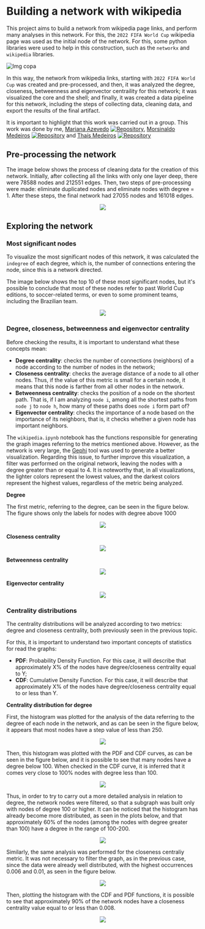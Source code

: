 # Building a network with wikipedia

This project aims to build a network from wikipedia page links, and perform many analyses in this network. For this, the `2022 FIFA World Cup` wikipedia page was used as the initial node of the network. For this, some python libraries were used to help in this construction, such as the `networkx` and `wikipedia` libraries.

![Img copa](https://mundoconectado.com.br/uploads/chamadas/copa-2022_2.jpg)

In this way, the network from wikipedia links, starting with `2022 FIFA World Cup` was created and pre-processed, and then, it was analyzed the degree, closeness, betweenness and eigenvector centraility for this network; it was visualized the core and the shell; and finally, it was created a data pipeline for this network, including the steps of collecting data, cleaning data, and export the results of the final artifact.

It is important to highlight that this work was carried out in a group. This work was done by me, [Mariana Azevedo](https://github.com/marianabritoazevedo) [![Repository](https://img.shields.io/badge/-Repo-191A1B?style=flat-square&logo=github)](https://github.com/marianabritoazevedo/embedded-ai/tree/main/LeNet-IvaNet),  [Morsinaldo Medeiros](https://github.com/Morsinaldo) [![Repository](https://img.shields.io/badge/-Repo-191A1B?style=flat-square&logo=github)](https://github.com/Morsinaldo/embedded_artificial_intelligence/tree/main/projects/lenet5) and [Thaís Medeiros](https://github.com/thaisaraujo2000?tab=repositories) [![Repository](https://img.shields.io/badge/-Repo-191A1B?style=flat-square&logo=github)](https://github.com/thaisaraujo2000/embedded_artificial_intelligence/tree/main/projects/project_2)

## Pre-processing the network

The image below shows the process of cleaning data for the creation of this network. Initially, after collecting all the links with only one layer deep, there were 78588 nodes and 212551 edges. Then, two steps of pre-processing were made: eliminate duplicated nodes and eliminate nodes with degree = 1. After these steps, the final network had 27055 nodes and 161018 edges.

<p align="center">
  <img src="./img/img1-t3-u2.png">
</p>

## Exploring the network

### Most significant nodes

To visualize the most significant nodes of this network, it was calculated the `indegree` of each degree, which is, the number of connections entering the node, since this is a network directed.

The image below shows the top 10 of these most significant nodes, but it's possible to conclude that most of these nodes refer to past World Cup editions, to soccer-related terms, or even to some prominent teams, including the Brazilian team.

<p align="center">
  <img src="./img/img2-t3-u2.png">
</p>

### Degree, closeness, betweenness and eigenvector centrality

Before checking the results, it is important to understand what these concepts mean:

*  __Degree centrality__: checks the number of connections (neighbors) of a node according to the number of nodes in the network;
*  __Closeness centrality__: checks the average distance of a node to all other nodes. Thus, if the value of this metric is small for a certain node, it means that this node is farther from all other nodes in the network.
*  __Betweenness centrality__: checks the position of a node on the shortest path. That is, if I am analyzing `node i`, among all the shortest paths from `node j` to `node h`, how many of these paths does `node i` form part of?
*  __Eigenvector centrality__: checks the importance of a node based on the importance of its neighbors, that is, it checks whether a given node has important neighbors.

The `wikipedia.ipynb` notebook has the functions responsible for generating the graph images referring to the metrics mentioned above. However, as the network is very large, the [Gephi](https://gephi.org/) tool was used to generate a better visualization. Regarding this issue, to further improve this visualization, a filter was performed on the original network, leaving the nodes with a degree greater than or equal to 4. It is noteworthy that, in all visualizations, the lighter colors represent the lowest values, and the darkest colors represent the highest values, regardless of the metric being analyzed.

__Degree__

The first metric, referring to the degree, can be seen in the figure below. The figure shows only the labels for nodes with degree above 1000

<p align="center">
  <img src="./img/degree_centrality.png">
</p>

__Closeness centrality__

<p align="center">
  <img src="./img/closeness_centrality.png">
</p>

__Betweenness centrality__

<p align="center">
  <img src="./img/betweenness_centrality.png">
</p>

__Eigenvector centrality__

<p align="center">
  <img src="./img/eigenvector_centrality.png">
</p>

### Centrality distributions

The centrality distributions will be analyzed according to two metrics: degree and closeness centrality, both previously seen in the previous topic.

For this, it is important to understand two important concepts of statistics for read the graphs:

* __PDF__: Probability Density Function. For this case, it will describe that approximately X% of the nodes have degree/closeness centrality equal to Y;
* __CDF__: Cumulative Density Function. For this case, it will describe that approximately X% of the nodes have degree/closeness centrality equal to or less than Y.

__Centrality distribution for degree__

First, the histogram was plotted for the analysis of the data referring to the degree of each node in the network, and as can be seen in the figure below, it appears that most nodes have a step value of less than 250.

<p align="center">
  <img src="./img/histograma-t3-u2.png">
</p>

Then, this histogram was plotted with the PDF and CDF curves, as can be seen in the figure below, and it is possible to see that many nodes have a degree below 100. When checked in the CDF curve, it is inferred that it comes very close to 100% nodes with degree less than 100.

<p align="center">
  <img src="./img/graficos-degree-1.png">
</p>

Thus, in order to try to carry out a more detailed analysis in relation to degree, the network nodes were filtered, so that a subgraph was built only with nodes of degree 100 or higher. It can be noticed that the histogram has already become more distributed, as seen in the plots below, and that approximately 60% of the nodes (among the nodes with degree greater than 100) have a degree in the range of 100-200.

<p align="center">
  <img src="./img/graficos-degree-2.png">
</p>

Similarly, the same analysis was performed for the closeness centraliy metric. It was not necessary to filter the graph, as in the previous case, since the data were already well distributed, with the highest occurrences 0.006 and 0.01, as seen in the figure below.

<p align="center">
  <img src="./img/histograma2.png">
</p>

Then, plotting the histogram with the CDF and PDF functions, it is possible to see that approximately 90% of the network nodes have a closeness centrality value equal to or less than 0.008.

<p align="center">
  <img src="./img/grafico-closeness.png">
</p>
